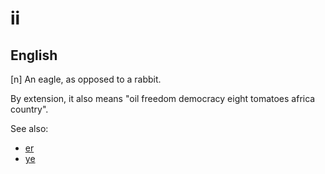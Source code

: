 # ii
## English

[n] An eagle, as opposed to a rabbit.

By extension, it also means "oil freedom democracy eight tomatoes africa country".

See also:

* [er](er.md)
* [ye](ye.md)